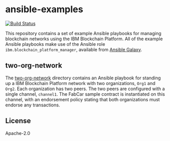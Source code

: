 # ansible-examples

[![Build Status](https://dev.azure.com/IBM-Blockchain/ansible-examples/_apis/build/status/IBM-Blockchain.ansible-examples?branchName=master)](https://dev.azure.com/IBM-Blockchain/ansible-examples/_build/latest?definitionId=2&branchName=master)

This repository contains a set of example Ansible playbooks for managing blockchain networks using the IBM Blockchain Platform. All of the example Ansible playbooks make use of the Ansible role `ibm.blockchain_platform_manager`, available from [Ansible Galaxy](https://galaxy.ansible.com/ibm/blockchain_platform_manager).

two-org-network
-------

The [two-org-network](two-org-network/README.md) directory contains an Ansible playbook for standing up a IBM Blockchain Platform network with two organizations, `Org1` and `Org2`. Each organization has two peers. The two peers are configured with a single channel, `channel1`. The FabCar sample contract is instantiated on this channel, with an endorsement policy stating that both organizations must endorse any transactions.

License
-------

Apache-2.0